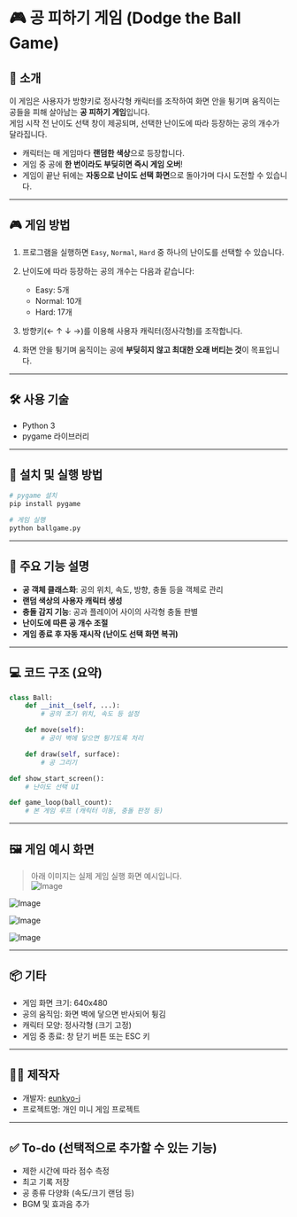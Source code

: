 # 🎮 공 피하기 게임 (Dodge the Ball Game)

## 📌 소개

이 게임은 사용자가 방향키로 정사각형 캐릭터를 조작하여 화면 안을 튕기며 움직이는 공들을 피해 살아남는 **공 피하기 게임**입니다.  
게임 시작 전 난이도 선택 창이 제공되며, 선택한 난이도에 따라 등장하는 공의 개수가 달라집니다.  

- 캐릭터는 매 게임마다 **랜덤한 색상**으로 등장합니다.
- 게임 중 공에 **한 번이라도 부딪히면 즉시 게임 오버**!
- 게임이 끝난 뒤에는 **자동으로 난이도 선택 화면**으로 돌아가며 다시 도전할 수 있습니다.

---

## 🎮 게임 방법

1. 프로그램을 실행하면 `Easy`, `Normal`, `Hard` 중 하나의 난이도를 선택할 수 있습니다.
2. 난이도에 따라 등장하는 공의 개수는 다음과 같습니다:

   - Easy: 5개  
   - Normal: 10개  
   - Hard: 17개  

3. 방향키(← ↑ ↓ →)를 이용해 사용자 캐릭터(정사각형)를 조작합니다.
4. 화면 안을 튕기며 움직이는 공에 **부딪히지 않고 최대한 오래 버티는 것**이 목표입니다.

---

## 🛠 사용 기술

- Python 3
- pygame 라이브러리

---

## 📁 설치 및 실행 방법

```bash
# pygame 설치
pip install pygame

# 게임 실행
python ballgame.py
```

---

## 🧠 주요 기능 설명

- **공 객체 클래스화**: 공의 위치, 속도, 방향, 충돌 등을 객체로 관리
- **랜덤 색상의 사용자 캐릭터 생성**
- **충돌 감지 기능**: 공과 플레이어 사이의 사각형 충돌 판별
- **난이도에 따른 공 개수 조절**
- **게임 종료 후 자동 재시작 (난이도 선택 화면 복귀)**

---

## 💻 코드 구조 (요약)

```python
class Ball:
    def __init__(self, ...):
        # 공의 초기 위치, 속도 등 설정

    def move(self):
        # 공이 벽에 닿으면 튕기도록 처리

    def draw(self, surface):
        # 공 그리기

def show_start_screen():
    # 난이도 선택 UI

def game_loop(ball_count):
    # 본 게임 루프 (캐릭터 이동, 충돌 판정 등)
```

---

## 🖼 게임 예시 화면

> 아래 이미지는 실제 게임 실행 화면 예시입니다.  
![Image](https://github.com/user-attachments/assets/6c2ac554-1018-4cc5-94bf-8cdbabc10383)

![Image](https://github.com/user-attachments/assets/3483f344-0a0f-44ab-b158-a80c6d90bec8)

![Image](https://github.com/user-attachments/assets/80ef42cd-ec12-4b6f-b3a1-86ddd60bbd79)

![Image](https://github.com/user-attachments/assets/b84a5b05-a1c1-453a-839d-c608512a846e)

---

## 📦 기타

- 게임 화면 크기: 640x480
- 공의 움직임: 화면 벽에 닿으면 반사되어 튕김
- 캐릭터 모양: 정사각형 (크기 고정)
- 게임 중 종료: 창 닫기 버튼 또는 ESC 키

---

## 👩‍💻 제작자

- 개발자: [eunkyo-j](https://github.com/eunkyo-j)
- 프로젝트명: 개인 미니 게임 프로젝트

---

## ✅ To-do (선택적으로 추가할 수 있는 기능)

- 제한 시간에 따라 점수 측정
- 최고 기록 저장
- 공 종류 다양화 (속도/크기 랜덤 등)
- BGM 및 효과음 추가
